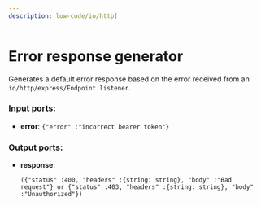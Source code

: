 ```yaml
---
description: low-code/io/http]
---
```


# Error response generator

Generates a default error response based on the error received from an `io/http/express/Endpoint listener`.

### Input ports:

* __error__: `{"error" :"incorrect bearer token"}`

### Output ports:

* __response__: 
    ```
    ({"status" :400, "headers" :{string: string}, "body" :"Bad request"} or {"status" :403, "headers" :{string: string}, "body" :"Unauthorized"})
    ```

